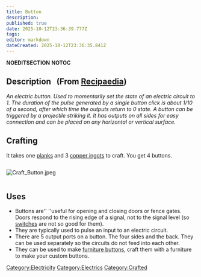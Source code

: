 ```yaml
---
title: Button
description: 
published: true
date: 2025-10-12T23:36:39.777Z
tags: 
editor: markdown
dateCreated: 2025-10-12T23:36:35.841Z
---
```


__NOEDITSECTION__ __NOTOC__

## Description   (From [Recipaedia](Recipaedia "wikilink"))

*An electric button. Used to momentarily set the state of an electric
circuit to 1. The duration of the pulse generated by a single button
click is about 1/10 of a second, after which time the outputs return to
0 state. A button can be triggered by a projectile striking it. It has
outputs on all sides for easy connection and can be placed on any
horizontal or vertical surface.*

## Crafting

It takes one [planks](planks "wikilink") and 3 [copper
ingots](copper_Ingot "wikilink") to craft. You get 4 buttons.

<div style="overflow:hidden">

![Craft_Button.jpeg](Craft_Button.jpeg "Craft_Button.jpeg")

</div>

## Uses

  - Buttons are'' ''useful for opening and closing doors or fence gates.
    Doors respond to the rising edge of a signal, not to the signal
    level<span style="font-style: italic;"> </span>(so
    [switches](Switch "wikilink") are not so good for them).
  - They are typically used to pulse an input to an electric circuit.
  - There are 5 output ports on a button. The four sides and the back.
    They can be used separately so the circuits do not feed into each
    other.
  - They can be used to make [furniture
    buttons](Advanced_Furniture#Furniture_Switches_and_Furniture_Buttons "wikilink"),
    craft them with a furniture to make your custom buttons.

[Category:Electricity](Category:Electricity "wikilink")
[Category:Electrics](Category:Electrics "wikilink")
[Category:Crafted](Category:Crafted "wikilink")